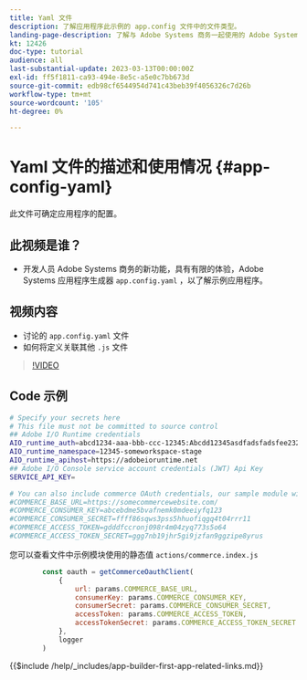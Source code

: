 ```yaml
---
title: Yaml 文件
description: 了解应用程序此示例的 app.config 文件中的文件类型。
landing-page-description: 了解与 Adobe Systems 商务一起使用的 Adobe Systems 开发人员应用程序生成器以及应用程序 yaml 中的文件类型。
kt: 12426
doc-type: tutorial
audience: all
last-substantial-update: 2023-03-13T00:00:00Z
exl-id: ff5f1811-ca93-494e-8e5c-a5e0c7bb673d
source-git-commit: edb98cf6544954d741c43beb39f4056326c7d26b
workflow-type: tm+mt
source-wordcount: '105'
ht-degree: 0%

---
```


# Yaml 文件的描述和使用情况 {#app-config-yaml}

此文件可确定应用程序的配置。

## 此视频是谁？

* 开发人员 Adobe Systems 商务的新功能，具有有限的体验，Adobe Systems 应用程序生成器 `app.config.yaml` ，以了解示例应用程序。

## 视频内容

* 讨论的 `app.config.yaml` 文件
* 如何将定义关联其他 `.js` 文件

>[!VIDEO](https://video.tv.adobe.com/v/3416592?quality=12&learn=on)

## Code 示例

```bash
# Specify your secrets here
# This file must not be committed to source control
## Adobe I/O Runtime credentials
AIO_runtime_auth=abcd1234-aaa-bbb-ccc-12345:Abcdd12345asdfadsfadsfee2323232323232
AIO_runtime_namespace=12345-someworkspace-stage
AIO_runtime_apihost=https://adobeioruntime.net
## Adobe I/O Console service account credentials (JWT) Api Key
SERVICE_API_KEY=

# You can also include commerce OAuth credentials, our sample module will use the following example credentials:
#COMMERCE_BASE_URL=https://somecommercewebsite.com/
#COMMERCE_CONSUMER_KEY=abcebdme5bvafnemk0mdeeiyfq123
#COMMERCE_CONSUMER_SECRET=ffff86sqws3pss5hhuofiqgq4t04rrr11
#COMMERCE_ACCESS_TOKEN=gdddfccronj098r4m04zyq773s5o64
#COMMERCE_ACCESS_TOKEN_SECRET=ggg7nb19jhr5gi9jzfan9ggzipe8yrus
```

您可以查看文件中示例模块使用的静态值 `actions/commerce.index.js`

```javascript
        const oauth = getCommerceOauthClient(
            {
                url: params.COMMERCE_BASE_URL,
                consumerKey: params.COMMERCE_CONSUMER_KEY,
                consumerSecret: params.COMMERCE_CONSUMER_SECRET,
                accessToken: params.COMMERCE_ACCESS_TOKEN,
                accessTokenSecret: params.COMMERCE_ACCESS_TOKEN_SECRET
            },
            logger
        )
```

{{$include /help/_includes/app-builder-first-app-related-links.md}}
